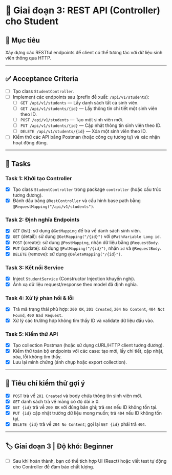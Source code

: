 # 📌 Giai đoạn 3: REST API (Controller) cho Student

## 🎯 Mục tiêu
Xây dựng các RESTful endpoints để client có thể tương tác với dữ liệu sinh viên thông qua HTTP.

---

## ✅ Acceptance Criteria
- [ ] Tạo class `StudentController`.  
- [ ] Implement các endpoints sau (prefix đề xuất: `/api/v1/students`):  
  - [ ] `GET /api/v1/students` — Lấy danh sách tất cả sinh viên.  
  - [ ] `GET /api/v1/students/{id}` — Lấy thông tin chi tiết một sinh viên theo ID.  
  - [ ] `POST /api/v1/students` — Tạo một sinh viên mới.  
  - [ ] `PUT /api/v1/students/{id}` — Cập nhật thông tin sinh viên theo ID.  
  - [ ] `DELETE /api/v1/students/{id}` — Xóa một sinh viên theo ID.  
- [ ] Kiểm thử các API bằng Postman (hoặc công cụ tương tự) và xác nhận hoạt động đúng.

---

## 📂 Tasks

### Task 1: Khởi tạo Controller
- [x] Tạo class `StudentController` trong package `controller` (hoặc cấu trúc tương đương).  
- [x] Đánh dấu bằng `@RestController` và cấu hình base path bằng `@RequestMapping("/api/v1/students")`.

### Task 2: Định nghĩa Endpoints
- [x] `GET` (list): sử dụng `@GetMapping` để trả về danh sách sinh viên.  
- [x] `GET` (detail): sử dụng `@GetMapping("/{id}")` với `@PathVariable Long id`.  
- [x] `POST` (create): sử dụng `@PostMapping`, nhận dữ liệu bằng `@RequestBody`.  
- [x] `PUT` (update): sử dụng `@PutMapping("/{id}")`, nhận `id` và `@RequestBody`.  
- [x] `DELETE` (remove): sử dụng `@DeleteMapping("/{id}")`.

### Task 3: Kết nối Service
- [x] Inject `StudentService` (Constructor Injection khuyến nghị).  
- [x] Ánh xạ dữ liệu request/response theo model đã định nghĩa.  

### Task 4: Xử lý phản hồi & lỗi
- [x] Trả mã trạng thái phù hợp: `200 OK`, `201 Created`, `204 No Content`, `404 Not Found`, `400 Bad Request`.  
- [x] Xử lý các trường hợp không tìm thấy ID và validate dữ liệu đầu vào.  

### Task 5: Kiểm thử API
- [x] Tạo collection Postman (hoặc sử dụng cURL/HTTP client tương đương).  
- [x] Kiểm thử toàn bộ endpoints với các case: tạo mới, lấy chi tiết, cập nhật, xóa, lỗi không tìm thấy.  
- [x] Lưu lại minh chứng (ảnh chụp hoặc export collection).

---

## 🧪 Tiêu chí kiểm thử gợi ý
- [x] `POST` trả về `201 Created` và body chứa thông tin sinh viên mới.  
- [x] `GET` danh sách trả về mảng có độ dài ≥ 0.  
- [x] `GET {id}` trả về `200 OK` với đúng bản ghi; trả `404` nếu ID không tồn tại.  
- [x] `PUT {id}` cập nhật trường dữ liệu mong muốn; trả `404` nếu ID không tồn tại.  
- [x] `DELETE {id}` trả về `204 No Content`; gọi lại `GET {id}` phải trả `404`.

---

## 🏷️ Giai đoạn 3 | Độ khó: Beginner
- [ ] Sau khi hoàn thành, bạn có thể tích hợp UI (React) hoặc viết test tự động cho Controller để đảm bảo chất lượng.

